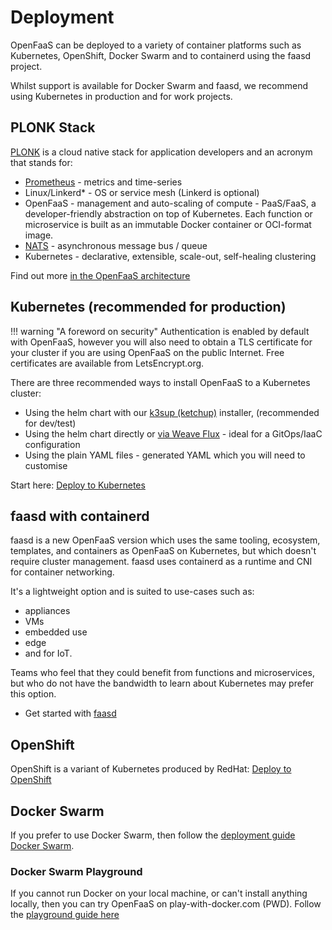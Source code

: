 # Deployment

OpenFaaS can be deployed to a variety of container platforms such as Kubernetes, OpenShift, Docker Swarm and to containerd using the faasd project.

Whilst support is available for Docker Swarm and faasd, we recommend using Kubernetes in production and for work projects.

## PLONK Stack

[PLONK](https://blog.alexellis.io/getting-started-with-the-plonk-stack-and-serverless/) is a cloud native stack for application developers and an acronym that stands for:

* [Prometheus](https://prometheus.io/) - metrics and time-series
* Linux/Linkerd* - OS or service mesh (Linkerd is optional)
* OpenFaaS - management and auto-scaling of compute - PaaS/FaaS, a developer-friendly abstraction on top of Kubernetes. Each function or microservice is built as an immutable Docker container or OCI-format image.
* [NATS](https://nats.io/) - asynchronous message bus / queue
* Kubernetes - declarative, extensible, scale-out, self-healing clustering

Find out more [in the OpenFaaS architecture](https://docs.openfaas.com/architecture/stack/#layers-and-responsibilities)

## Kubernetes (recommended for production)

!!! warning "A foreword on security"
    Authentication is enabled by default with OpenFaaS, however you will also need to obtain a TLS certificate for your cluster if you are using OpenFaaS on the public Internet. Free certificates are available from LetsEncrypt.org.

There are three recommended ways to install OpenFaaS to a Kubernetes cluster:

* Using the helm chart with our [k3sup (ketchup)](https://k3sup.dev/) installer, (recommended for dev/test)
* Using the helm chart directly or [via Weave Flux](https://www.openfaas.com/blog/openfaas-flux/) - ideal for a GitOps/IaaC configuration
* Using the plain YAML files - generated YAML which you will need to customise

Start here: [Deploy to Kubernetes](/deployment/kubernetes/)

## faasd with containerd

faasd is a new OpenFaaS version which uses the same tooling, ecosystem, templates, and containers as OpenFaaS on Kubernetes, but which doesn't require cluster management. faasd uses containerd as a runtime and CNI for container networking.

It's a lightweight option and is suited to use-cases such as:

- appliances
- VMs
- embedded use
- edge
- and for IoT.

Teams who feel that they could benefit from functions and microservices, but who do not have the bandwidth to learn about Kubernetes may prefer this option.

* Get started with [faasd](https://github.com/alexellis/faasd/)

## OpenShift

OpenShift is a variant of Kubernetes produced by RedHat: [Deploy to OpenShift](/deployment/openshift/)

## Docker Swarm

If you prefer to use Docker Swarm, then follow the [deployment guide Docker Swarm](/deployment/docker-swarm/).

### Docker Swarm Playground

If you cannot run Docker on your local machine, or can't install anything locally, then you can try OpenFaaS on play-with-docker.com (PWD). Follow the [playground guide here](/deployment/play-with-docker/)
